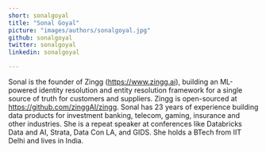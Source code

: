 ```yaml
---
short: sonalgoyal
title: "Sonal Goyal"
picture: "images/authors/sonalgoyal.jpg"
github: sonalgoyal
twitter: sonalgoyal
linkedin: sonalgoyal

---
```


Sonal is the founder of Zingg (https://www.zingg.ai), building an ML-powered identity resolution and entity resolution framework for a single source of truth for customers and suppliers. Zingg is open-sourced at https://github.com/zinggAI/zingg. Sonal has 23 years of experience building data products for investment banking, telecom, gaming, insurance and other industries. She is a repeat speaker at conferences like Databricks Data and AI, Strata, Data Con LA, and GIDS. She holds a BTech from IIT Delhi and lives in India.
